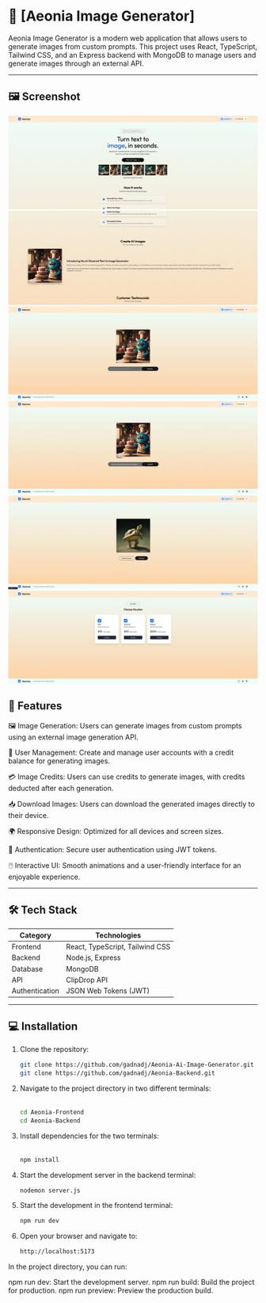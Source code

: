 # 🌟 [Aeonia Image Generator]

Aeonia Image Generator is a modern web application that allows users to generate images from custom prompts. This project uses React, TypeScript, Tailwind CSS, and an Express backend with MongoDB to manage users and generate images through an external API.

---

## 🖼️ **Screenshot**

![Home Page](src/assets/home.png)
![Home Page](src/assets/home2.png)
![Create An Image](src/assets/create-image.png)
![Waiting For Image Creation After Prompt](src/assets/process.png)
![Image Generate](src/assets/image-create.png)
![Plans](src/assets/plan.png)



## 🚀 **Features**

🖼️ Image Generation: Users can generate images from custom prompts using an external image generation API.

👤 User Management: Create and manage user accounts with a credit balance for generating images.

💳 Image Credits: Users can use credits to generate images, with credits deducted after each generation.

📥 Download Images: Users can download the generated images directly to their device.

🌍 Responsive Design: Optimized for all devices and screen sizes.

🔐 Authentication: Secure user authentication using JWT tokens.

🖱️ Interactive UI: Smooth animations and a user-friendly interface for an enjoyable experience.

---

## 🛠️ **Tech Stack**

| **Category**   | **Technologies**                         |
|----------------|------------------------------------------|
| Frontend       | React, TypeScript, Tailwind CSS          |
| Backend        | Node.js, Express                         |
| Database       | MongoDB                                  |
| API	           | ClipDrop API                             |
| Authentication | JSON Web Tokens (JWT)                    |

---

## 💻 **Installation**

1. Clone the repository:

   ```bash
   git clone https://github.com/gadnadj/Aeonia-Ai-Image-Generator.git
   git clone https://github.com/gadnadj/Aeonia-Backend.git

   
4. Navigate to the project directory in two different terminals:

   ```bash
   
   cd Aeonia-Frontend
   cd Aeonia-Backend

5. Install dependencies for the two terminals:

   ```bash
   
   npm install

7. Start the development server in the backend terminal:

   ```bash
   nodemon server.js

8. Start the development in the frontend terminal:

   ```bash
   npm run dev

9. Open your browser and navigate to:

   ```bash
   http://localhost:5173

In the project directory, you can run:

npm run dev: Start the development server.
npm run build: Build the project for production.
npm run preview: Preview the production build.
